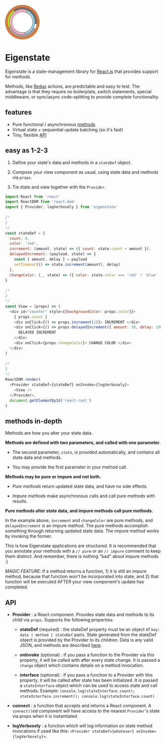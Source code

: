 ![Eigenstate](assets/logo.png)

# Eigenstate

Eigenstate is a state-management library for [React.js](https://facebook.github.io/react/) that provides support for *methods*.

Methods, like [Redux](https://github.com/reactjs/redux) actions, are predictable and easy to test. The advantage is that they require no boilerplate, switch statements, special middleware, or sync/async code-splitting to provide complete functionality.

## features

* Pure functional / asynchronous [methods](https://github.com/8balloon/eigenstate#methods-in-depth)
* Virtual state + sequential update batching (so it's fast)
* Tiny, flexible [API](https://github.com/8balloon/eigenstate#API)

## easy as 1-2-3

1. Define your state's data and methods in a ```stateDef``` object.

2. Compose your view component as usual, using state data and methods via ```props```.

3. Tie state and view together with the ```Provider```.

```js
import React from 'react'
import ReactDOM from 'react-dom'
import { Provider, logVerbosely } from 'eigenstate'

/*
1
*/
const stateDef = {
  count: 0,
  color: 'red',
  increment: (amount, state) => ({ count: state.count + amount }),
  delayedIncrement: (payload, state) => {
    const { amount, delay } = payload
    setTimeout(() => state.increment(amount), delay)
  },
  changeColor: (_, state) => ({ color: state.color === 'red' ? 'blue' : 'red' })
}

/*
2
*/
const View = (props) => (
  <div id="counter" style={{backgroundColor: props.color}}>
    { props.count }
    <div onClick={() => props.increment(1)}> INCREMENT </div>
    <div onClick={() => props.delayedIncrement({ amount: 10, delay: 1000 })}>
      DELAYED INCREMENT
    </div>
    <div onClick={props.changeColor}> CHANGE COLOR </div>
  </div>
)

/*
3
*/
ReactDOM.render(
  <Provider stateDef={stateDef} onInvoke={logVerbosely}>
    <View />
  </Provider>,
  document.getElementById('react-root')  
)
```

## methods in-depth

Methods are how you alter your state data.

**Methods are defined with two parameters, and called with one parameter.**

* The second parameter, ```state```, is provided automatically, and contains all state data and methods.

* You may provide the first parameter in your method call.

**Methods may be pure or impure and not both.**

* *Pure methods* return updated state data, and have no side effects.

* *Impure methods* make asynchronous calls and call pure methods with results.

**Pure methods alter state data, and impure methods call pure methods.**

In the example above, ```increment``` and ```changeColor``` are pure methods, and ```delayedIncrement``` is an impure method. The pure methods accomplish something through returning updated state data. The impure method works by invoking the former.

This is how Eigenstate applications are structured. It is recommended that you annotate your methods with a ```// pure``` or an ```// impure``` comment to keep them distinct. And remember, there is nothing "bad" about impure methods :)

*MAGIC FEATURE*: If a method returns a function, 1) it is still an impure method, because that function won't be incorporated into state, and 2) that function will be executed AFTER your view component's update has completed.

## API

* **Provider** : a React component. Provides state data and methods to its child via ```props```. Supports the following properties:

  * **stateDef** (required) : the stateDef property must be an object of ```key: data | method | stateDef``` pairs. State generated from the stateDef object is provided by the Provider to its children. Data is any valid JSON, and methods are described [here](https://github.com/8balloon/eigenstate#methods-in-depth).

  * **onInvoke** (optional) : if you pass a function to the Provider via this property, it will be called with after every state change. It is passed a ```change``` object which contains details on a method invocation.

  * **interface** (optional) : if you pass a function to a Provider with this property, it will be called after state has been initialized. It is passed a ```stateInterface``` object which can be used to access state and call methods. Example: ```console.log(stateInterface.count); stateInterface.increment(); console.log(stateInterface.count)```

* **connect** : a function that accepts and returns a React component. A ```connect()```ed component will have access to the nearest ```Provider```'s state via props when it is instantiated.

* **logVerbosely** : a function which will log information on state method invocations if used like this: ```<Provider stateDef={whatever} onInvoke={logVerbosely}>```.

<!-- TODO; include multiple-routed-pages-in-one-page-example
## complete example

```js
import React from 'react'
import ReactDOM from 'react-dom'
import { Provider, logVerbosely } from 'eigenstate'
import { Router, Route, browserHistory, Link } from 'react-router'
import { colorCounterStateDef, ColorCounterView } from './README.md/1-2-3-example'

const stateDef = {

  counter: colorCounterStateDef,

  currentRouteLocation: null



/*TO USE:
* You can compose state definitions. State methods are always passed a ```state``` which corresponds to their local definition state.
* onInvoke && logVerbosely
* eigenstate
* connect
* effects
*/

```
-->
